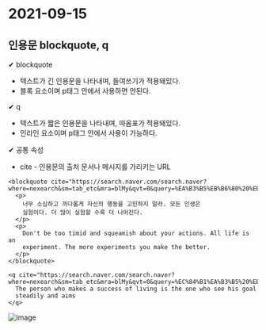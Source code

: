 # 2021-09-15

## 인용문  blockquote, q
✔ blockquote   
* 텍스트가 긴 인용문을 나타내며, 들여쓰기가 적용돼있다.
* 블록 요소이며 p태그 안에서 사용하면 안된다.

✔ q
* 텍스트가 짧은 인용문을 나타내며, 따옴표가 적용돼있다.
* 인라인 요소이며 p태그 안에서 사용이 가능하다.

✔ 공통 속성
* cite - 인용문의 출처 문서나 메시지를 가리키는 URL

~~~
<blockquote cite="https://search.naver.com/search.naver?where=nexearch&sm=tab_etc&mra=blMy&qvt=0&query=%EA%B3%B5%EB%B6%80%20%EB%AA%85%EC%96%B8">
  <p>
    너무 소심하고 까다롭게 자신의 행동을 고민하지 말라. 모든 인생은
    실험이다. 더 많이 실험할 수록 더 나아진다.
  </p>
  <p>
    Don't be too timid and squeamish about your actions. All life is an
    experiment. The more experiments you make the better.
  </p>
</blockquote>

<q cite="https://search.naver.com/search.naver?where=nexearch&sm=tab_etc&mra=blMy&qvt=0&query=%EC%84%B1%EA%B3%B5%20%EB%AA%85%EC%96%B8">
  The person who makes a success of living is the one who see his goal
  steadily and aims
</q>
~~~
![image](https://user-images.githubusercontent.com/58898466/133384478-0140223d-ce83-409b-96cb-bb3130773b22.png)

